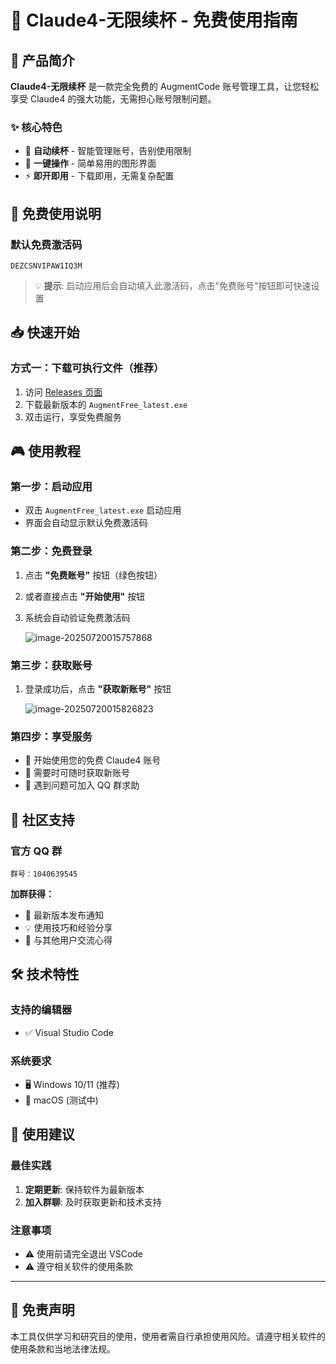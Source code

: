 # 🚀 Claude4-无限续杯 - 免费使用指南

## 📖 产品简介

**Claude4-无限续杯** 是一款完全免费的 AugmentCode 账号管理工具，让您轻松享受 Claude4 的强大功能，无需担心账号限制问题。

### ✨ 核心特色

- 🔄 **自动续杯** - 智能管理账号，告别使用限制
- 🎯 **一键操作** - 简单易用的图形界面
- ⚡ **即开即用** - 下载即用，无需复杂配置

## 🎁 免费使用说明

### 默认免费激活码

```
DEZCSNVIPAW1IQ3M
```

> 💡 **提示**: 启动应用后会自动填入此激活码，点击"免费账号"按钮即可快速设置

## 📥 快速开始

### 方式一：下载可执行文件（推荐）

1. 访问 [Releases 页面](https://github.com/1022632560/augment-free/releases)
2. 下载最新版本的 `AugmentFree_latest.exe`
3. 双击运行，享受免费服务

## 🎮 使用教程

### 第一步：启动应用

- 双击 `AugmentFree_latest.exe` 启动应用
- 界面会自动显示默认免费激活码

### 第二步：免费登录

1. 点击 **"免费账号"** 按钮（绿色按钮）

2. 或者直接点击 **"开始使用"** 按钮

3. 系统会自动验证免费激活码

   ![image-20250720015757868](C:\Users\admin\AppData\Roaming\Typora\typora-user-images\image-20250720015757868.png)

### 第三步：获取账号

1. 登录成功后，点击 **"获取新账号"** 按钮

   ![image-20250720015826823](C:\Users\admin\AppData\Roaming\Typora\typora-user-images\image-20250720015826823.png)

### 第四步：享受服务

- 🎉 开始使用您的免费 Claude4 账号
- 🔄 需要时可随时获取新账号
- 💬 遇到问题可加入 QQ 群求助

## 💬 社区支持

### 官方 QQ 群

```
群号：1040639545
```

**加群获得：**

- 📢 最新版本发布通知
- 💡 使用技巧和经验分享
- 🤝 与其他用户交流心得

## 🛠️ 技术特性

### 支持的编辑器

- ✅ Visual Studio Code

### 系统要求

- 🖥️ Windows 10/11 (推荐)
- 🍎 macOS (测试中)



## 🎯 使用建议

### 最佳实践

1. **定期更新**: 保持软件为最新版本
2. **加入群聊**: 及时获取更新和技术支持

### 注意事项

- ⚠️ 使用前请完全退出 VSCode
- ⚠️ 遵守相关软件的使用条款

---

## 📝 免责声明

本工具仅供学习和研究目的使用，使用者需自行承担使用风险。请遵守相关软件的使用条款和当地法律法规。
